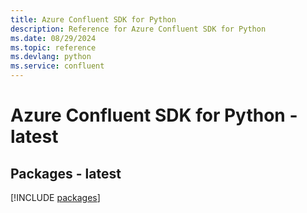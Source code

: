 ```yaml
---
title: Azure Confluent SDK for Python
description: Reference for Azure Confluent SDK for Python
ms.date: 08/29/2024
ms.topic: reference
ms.devlang: python
ms.service: confluent
---
```

# Azure Confluent SDK for Python - latest
## Packages - latest
[!INCLUDE [packages](confluent-index.md)]